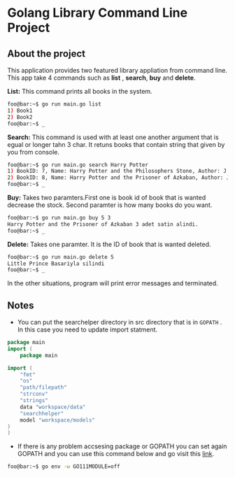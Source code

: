 # Golang Library Command Line Project

## About the project

This application provides two featured library appliation from command line. This app take 4 commands such as **list** , **search**, **buy** and **delete**.

**List:** This command prints all books in the system.
```bash
foo@bar:~$ go run main.go list
1) Book1
2) Book2
foo@bar:~$ _
```
**Search:** This command is used with at least one another argument that is egual or longer tahn 3 char. It retuns books that contain string that given by you from console.
```bash
foo@bar:~$ go run main.go search Harry Potter
1) BookID: 7, Name: Harry Potter and the Philosophers Stone, Author: J. K. Rowling, Price: 28.59, ISBN: 8980017, Stock Code: 9458116, Stock Num: 2
2) BookID: 8, Name: Harry Potter and the Prisoner of Azkaban, Author: J. K. Rowling, Price: 12.55, ISBN: 3193181, Stock Code: 5292996, Stock Num: 11
foo@bar:~$ _
```

**Buy:** Takes two paramters.First one is book id of book that is wanted decrease the stock. Second paramter is how many books do you want.
```bash
foo@bar:~$ go run main.go buy 5 3
Harry Potter and the Prisoner of Azkaban 3 adet satin alindi.
foo@bar:~$ _
```
**Delete:** Takes one paramter. It is the ID of book that is wanted deleted.
```bash
foo@bar:~$ go run main.go delete 5
Little Prince Basariyla silindi
foo@bar:~$ _
```

In the other situations, program will print error messages and terminated.


## Notes

*   You can put the searchelper directory in src directory that is in `GOPATH` . In this case you need to update import statment.
```go
package main
import (
	package main

import (
	"fmt"
	"os"
	"path/filepath"
	"strconv"
	"strings"
	data "workspace/data"
	"searchhelper"
	model "workspace/models"
)
)
```


* If there is any problem accsesing package or GOPATH you can set again GOPATH and you can use this command below and go visit this [link](https://stackoverflow.com/questions/68693154/package-is-not-in-goroot).
```bash
foo@bar:~$ go env -w GO111MODULE=off
```